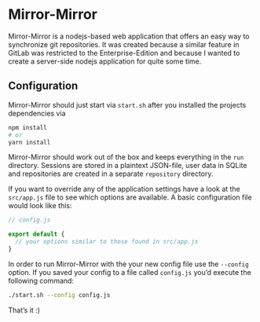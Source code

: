 # Mirror-Mirror

Mirror-Mirror is a nodejs-based web application that offers an easy
way to synchronize git repositories. It was created because a similar
feature in GitLab was restricted to the Enterprise-Edition and
because I wanted to create a server-side nodejs application for
quite some time.

## Configuration

Mirror-Mirror should just start via `start.sh` after you installed the
projects dependencies via

```sh
npm install
# or
yarn install
```

Mirror-Mirror should work out of the box and keeps everything in the
`run` directory. Sessions are stored in a plaintext JSON-file, 
user data in SQLite and repositories are created in a separate
`repository` directory.

If you want to override any of the application settings have
a look at the `src/app.js` file to see which options are 
available. A basic configuration file would look like this: 

```js
// config.js

export default {
  // your options similar to those found in src/app.js
}
```

In order to run Mirror-Mirror with the your new config file use the
`--config` option. If you saved your config to a file called
`config.js` you’d execute the following command:

```sh
./start.sh --config config.js
```

That’s it :)
